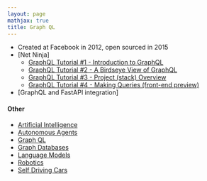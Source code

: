 ```yaml
---
layout: page
mathjax: true
title: Graph QL
---
```


* Created at Facebook in 2012, open sourced in 2015
* [Net Ninja]
  * [GraphQL Tutorial #1 - Introduction to GraphQL](https://www.youtube.com/watch?v=Y0lDGjwRYKw)
  * [GraphQL Tutorial #2 - A Birdseye View of GraphQL](https://www.youtube.com/watch?v=bUD6ERbcXrQ)
  * [GraphQL Tutorial #3 - Project (stack) Overview](https://www.youtube.com/watch?v=g3IBx2RFl38)
  * [GraphQL Tutorial #4 - Making Queries (front-end preview)](https://www.youtube.com/watch?v=bX2e4FILf78)
* [GraphQL and FastAPI integration]

#### Other
* [Artificial Intelligence](/artificial_intelligence)
* [Autonomous Agents](/autonomous_agents)
* [Graph QL](/graph_ql)
* [Graph Databases](/graph_databases)
* [Language Models](/language_models)
* [Robotics](/robotics)
* [Self Driving Cars](/self_driving_cars)
